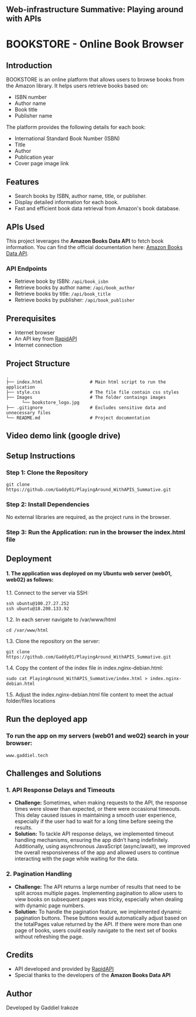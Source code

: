 ## Web-infrastructure Summative: Playing around with APIs

# BOOKSTORE - Online Book Browser

## Introduction
BOOKSTORE is an online platform that allows users to browse books from the Amazon library. It helps users retrieve books based on:
- ISBN number
- Author name
- Book title
- Publisher name

The platform provides the following details for each book:
- International Standard Book Number (ISBN)
- Title
- Author
- Publication year
- Cover page image link

## Features
- Search books by ISBN, author name, title, or publisher.
- Display detailed information for each book.
- Fast and efficient book data retrieval from Amazon's book database.

## APIs Used
This project leverages the **Amazon Books Data API** to fetch book information. You can find the official documentation here: [Amazon Books Data API](https://rapidapi.com/AssadAzeem/api/amazon-books-data-api1).

### API Endpoints
- Retrieve book by ISBN: `/api/book_isbn`
- Retrieve books by author name: `/api/book_author`
- Retrieve books by title: `/api/book_title`
- Retrieve books by publisher: `/api/book_publisher`

## Prerequisites
- Internet browser
- An API key from [RapidAPI](https://rapidapi.com/AssadAzeem/api/amazon-books-data-api1)
- Internet connection

## Project Structure
```
.
├── index.html                  # Main html script to run the application
├── style.css                   # The file file contain css styles
├── Images                      # The folder contaings images
      └── bookstore_logo.jpg 
├── .gitignore                  # Excludes sensitive data and unnecessary files
└── README.md                   # Project documentation
```

## Video demo link (google drive)


## Setup Instructions
### Step 1: Clone the Repository
```
git clone https://github.com/Gaddy01/PlayingAround_WithAPIS_Summative.git
```

### Step 2: Install Dependencies
No external libraries are required, as the project runs in the browser.

### Step 3: Run the Application: run in the browser the index.html file

## Deployment
#### 1. The application was deployed on my Ubuntu web server (web01, web02) as follows:  
1.1. Connect to the server via SSH:
   ```
   ssh ubuntu@100.27.27.252
   ssh ubuntu@18.208.133.92
   ```
1.2. In each server navigate to /var/www/html
   ```
   cd /var/www/html
   ```
1.3. Clone the repository on the server:
   ```
   git clone https://github.com/Gaddy01/PlayingAround_WithAPIS_Summative.git
   ```
1.4. Copy the content of the index file in index.nginx-debian.html:
   ```
   sudo cat PlayingAround_WithAPIS_Summative/index.html > index.nginx-debian.html
   ```
1.5. Adjust the index.nginx-debian.html file content to meet the actual folder/files locations

## Run the deployed app
### To run the app on my servers (web01 and we02) search in your browser: 
   ```
   www.gaddiel.tech
   ```
## Challenges and Solutions
### 1. API Response Delays and Timeouts
- **Challenge:** Sometimes, when making requests to the API, the response times were slower than expected, or there were occasional timeouts. This delay caused issues in maintaining a smooth user experience, especially if the user had to wait for a long time before seeing the results.
- **Solution:** To tackle API response delays, we implemented timeout handling mechanisms, ensuring the app didn’t hang indefinitely. Additionally, using asynchronous JavaScript (async/await), we improved the overall responsiveness of the app and allowed users to continue interacting with the page while waiting for the data.

### 2. Pagination Handling
- **Challenge:** The API returns a large number of results that need to be split across multiple pages. Implementing pagination to allow users to view books on subsequent pages was tricky, especially when dealing with dynamic page numbers.
- **Solution:** To handle the pagination feature, we implemented dynamic pagination buttons. These buttons would automatically adjust based on the totalPages value returned by the API. If there were more than one page of books, users could easily navigate to the next set of books without refreshing the page.

## Credits
- API developed and provided by [RapidAPI](https://rapidapi.com/)
- Special thanks to the developers of the **Amazon Books Data API**

## Author
Developed by Gaddiel Irakoze
